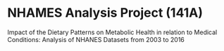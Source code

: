 # NHAMES Analysis Project (141A)
Impact of the Dietary Patterns on Metabolic Health in relation to Medical Conditions: Analysis of NHANES Datasets from 2003 to 2016
